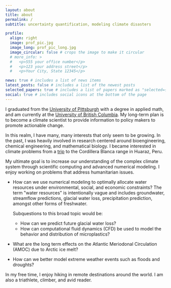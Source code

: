 ```yaml
---
layout: about
title: about
permalink: /
subtitle: uncertainty quantification, modeling climate disasters

profile:
  align: right
  image: prof_pic.jpg
  image_long: prof_pic_long.jpg
  image_circular: false # crops the image to make it circular
  # more_info: >
  #   <p>555 your office number</p>
  #   <p>123 your address street</p>
  #   <p>Your City, State 12345</p>

news: true # includes a list of news items
latest_posts: false # includes a list of the newest posts
selected_papers: true # includes a list of papers marked as "selected={true}"
social: true # includes social icons at the bottom of the page
---
```


I graduated from the [University of Pittsburgh][pitt] with a degree in applied math, and am currently at the [University of British Columbia][ubc].
My long-term plan is to become a climate scientist to provide information to policy makers to promote actionable change.

In this realm, I have many, many interests that only seem to be growing. In the past, I was heavily involved in research centered around bioengineering, chemical engineering, and mathematical biology. I became interested in climate problems from a [trip](https://akb75.github.io/2022/08/02/huaraz-info.html) to the Cordillera Blanca range in Huaraz, Peru.

My ultimate goal is to increase our understanding of the complex climate system through scientific computing and advanced numerical modeling. I enjoy working on problems that address humanitarian issues. 

- How can we use numerical modeling to optimally allocate water resources under environmental, social, and economic constraints?
  The term "water resources" is intentionally vague and includes groundwater, streamflow predictions, glacial water loss, precipitation prediction, amongst other forms of freshwater.

  Subquestions to this broad topic would be:

  - How can we predict future glacial water loss?
  - How can computational fluid dynamics (CFD) be used to model the behavior and distribution of microplastics?

- What are the long term effects on the Atlantic Meriodonal Circulation (AMOC) due to Arctic ice melt?

- How can we better model extreme weather events such as floods and droughts?

In my free time, I enjoy hiking in remote destinations around the world. I am also a triathlete, climber, and avid reader.

[pitt]: https://www.pitt.edu/
[ubc]: https://www.ubc.ca/
